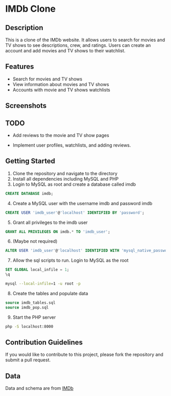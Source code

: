 # IMDb Clone

## Description

This is a clone of the IMDb website. It allows users to search for movies and TV shows to see descriptions, crew, and ratings. Users can create an account and add movies and TV shows to their watchlist.

## Features

- Search for movies and TV shows
- View information about movies and TV shows
- Accounts with movie and TV shows watchlists

## Screenshots



## TODO

- Add reviews to the movie and TV show pages

- Implement user profiles, watchlists, and adding reviews.

## Getting Started

1. Clone the repository and navigate to the directory
2. Install all dependencies including MySQL and PHP
3. Login to MySQL as root and create a database called imdb
```sql
CREATE DATABASE imdb;
```    
4. Create a MySQL user with the username imdb and password imdb
```sql
CREATE USER 'imdb_user'@'localhost' IDENTIFIED BY 'password';
```
5. Grant all privileges to the imdb user
```sql
GRANT ALL PRIVILEGES ON imdb.* TO 'imdb_user';
```
6. (Maybe not required) 
```sql
ALTER USER 'imdb_user'@'localhost' IDENTIFIED WITH 'mysql_native_password' BY 'password_here';
```
7. Allow the sql scripts to run. Login to MySQL as the root

```sql
SET GLOBAL local_infile = 1;
\q
```
```bash
mysql --local-infile=1 -u root -p 
```

8. Create the tables and populate data
```sql
source imdb_tables.sql
source imdb_pop.sql
```

9. Start the PHP server
```bash
php -S localhost:8000
```

## Contribution Guidelines

If you would like to contribute to this project, please fork the repository and submit a pull request.

## Data

Data and schema are from [IMDb](https://www.imdb.com/interfaces/)